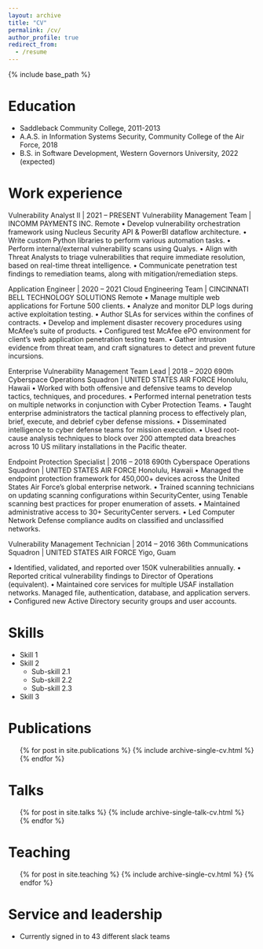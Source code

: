 ```yaml
---
layout: archive
title: "CV"
permalink: /cv/
author_profile: true
redirect_from:
  - /resume
---
```


{% include base_path %}

Education
======
* Saddleback Community College, 2011-2013
* A.A.S. in Information Systems Security, Community College of the Air Force, 2018
* B.S. in Software Development, Western Governors University, 2022 (expected)

Work experience
======
Vulnerability Analyst II | 2021 – PRESENT
Vulnerability Management Team | INCOMM PAYMENTS INC.
Remote
•	Develop vulnerability orchestration framework using Nucleus Security API & PowerBI dataflow architecture.
•	Write custom Python libraries to perform various automation tasks.
•	Perform internal/external vulnerability scans using Qualys.
•	Align with Threat Analysts to triage vulnerabilities that require immediate resolution, based on real-time threat intelligence.
•	Communicate penetration test findings to remediation teams, along with mitigation/remediation steps.

Application Engineer | 2020 – 2021
Cloud Engineering Team | CINCINNATI BELL TECHNOLOGY SOLUTIONS
Remote
•	Manage multiple web applications for Fortune 500 clients.
•	Analyze and monitor DLP logs during active exploitation testing.
•	Author SLAs for services within the confines of contracts.
•	Develop and implement disaster recovery procedures using McAfee’s suite of products.
•	Configured test McAfee ePO environment for client’s web application penetration testing team.
•	Gather intrusion evidence from threat team, and craft signatures to detect and prevent future incursions.





Enterprise Vulnerability Management Team Lead | 2018 – 2020
690th Cyberspace Operations Squadron | UNITED STATES AIR FORCE
Honolulu, Hawaii
•	Worked with both offensive and defensive teams to develop tactics, techniques, and procedures.
•	Performed internal penetration tests on multiple networks in conjunction with Cyber Protection Teams.
•	Taught enterprise administrators the tactical planning process to effectively plan, brief, execute, and debrief cyber defense missions.
•	Disseminated intelligence to cyber defense teams for mission execution.
•	Used root-cause analysis techniques to block over 200 attempted data breaches across 10 US military installations in the Pacific theater.

Endpoint Protection Specialist | 2016 – 2018
690th Cyberspace Operations Squadron | UNITED STATES AIR FORCE
Honolulu, Hawaii
•	Managed the endpoint protection framework for 450,000+ devices across the United States Air Force’s global enterprise network.
•	Trained scanning technicians on updating scanning configurations within SecurityCenter, using Tenable scanning best practices for proper enumeration of assets.
•	Maintained administrative access to 30+ SecurityCenter servers.
•	Led Computer Network Defense compliance audits on classified and unclassified networks.

Vulnerability Management Technician | 2014 – 2016
36th Communications Squadron | UNITED STATES AIR FORCE
Yigo, Guam

•	Identified, validated, and reported over 150K vulnerabilities annually.
•	Reported critical vulnerability findings to Director of Operations (equivalent).
•	Maintained core services for multiple USAF installation networks. Managed file, authentication, database, and application servers.
•	Configured new Active Directory security groups and user accounts.

Skills
======
* Skill 1
* Skill 2
  * Sub-skill 2.1
  * Sub-skill 2.2
  * Sub-skill 2.3
* Skill 3

Publications
======
  <ul>{% for post in site.publications %}
    {% include archive-single-cv.html %}
  {% endfor %}</ul>
  
Talks
======
  <ul>{% for post in site.talks %}
    {% include archive-single-talk-cv.html %}
  {% endfor %}</ul>
  
Teaching
======
  <ul>{% for post in site.teaching %}
    {% include archive-single-cv.html %}
  {% endfor %}</ul>
  
Service and leadership
======
* Currently signed in to 43 different slack teams
